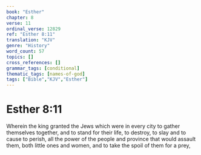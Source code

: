 ```yaml
---
book: "Esther"
chapter: 8
verse: 11
ordinal_verse: 12829
ref: "Esther 8:11"
translation: "KJV"
genre: "History"
word_count: 57
topics: []
cross_references: []
grammar_tags: [conditional]
thematic_tags: [names-of-god]
tags: ["Bible","KJV","Esther"]
---
```


# Esther 8:11

Wherein the king granted the Jews which were in every city to gather themselves together, and to stand for their life, to destroy, to slay and to cause to perish, all the power of the people and province that would assault them, both little ones and women, and to take the spoil of them for a prey,
